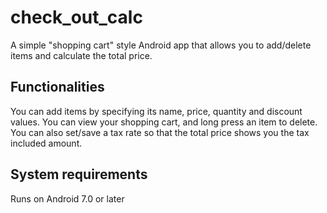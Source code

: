 # check_out_calc
A simple "shopping cart" style Android app that allows you to add/delete items and calculate the total price.

## Functionalities
You can add items by specifying its name, price, quantity and discount values.
You can view your shopping cart, and long press an item to delete.
You can also set/save a tax rate so that the total price shows you the tax included amount.

## System requirements
Runs on Android 7.0 or later
